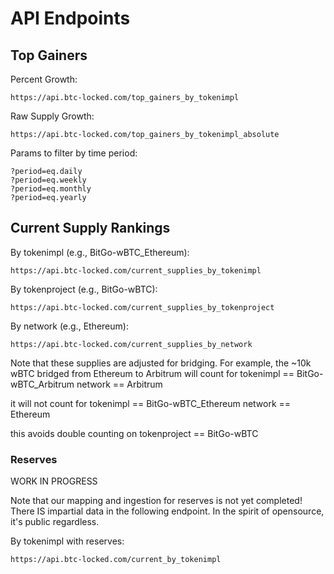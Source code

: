 # API Endpoints

## Top Gainers

Percent Growth:

`https://api.btc-locked.com/top_gainers_by_tokenimpl`

Raw Supply Growth:

`https://api.btc-locked.com/top_gainers_by_tokenimpl_absolute`

Params to filter by time period:

```
?period=eq.daily
?period=eq.weekly
?period=eq.monthly
?period=eq.yearly
```

## Current Supply Rankings

By tokenimpl (e.g., BitGo-wBTC_Ethereum):

`https://api.btc-locked.com/current_supplies_by_tokenimpl`

By tokenproject (e.g., BitGo-wBTC):

`https://api.btc-locked.com/current_supplies_by_tokenproject`

By network (e.g., Ethereum):

`https://api.btc-locked.com/current_supplies_by_network`

Note that these supplies are adjusted for bridging. For example, the ~10k wBTC bridged from Ethereum to Arbitrum will count for
tokenimpl == BitGo-wBTC_Arbitrum
network == Arbitrum

it will not count for
tokenimpl == BitGo-wBTC_Ethereum
network == Ethereum

this avoids double counting on
tokenproject == BitGo-wBTC

### Reserves

WORK IN PROGRESS

Note that our mapping and ingestion for reserves is not yet completed! There IS impartial data in the following endpoint. In the spirit of opensource, it's public regardless.

By tokenimpl with reserves:

`https://api.btc-locked.com/current_by_tokenimpl`
